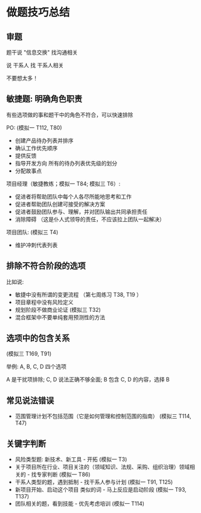 # 做题技巧总结

## 审题

题干说 "信息交换" 找沟通相关

说 干系人 找 干系人相关

不要想太多！

## 敏捷题: 明确角色职责

有些选项做的事和题干中的角色不符合，可以快速排除

PO: (模拟一 T112, T80)
- 创建产品待办列表并排序 
- 确认工作优先顺序 
- 提供反馈 
- 指导开发方向 所有的待办列表优先级的划分
- 分配故事点

项目经理（敏捷教练；模拟一 T84; 模拟三 T6）:
- 促进者将帮助团队中每个人各尽所能地思考和工作
- 促进者帮助团队创建可接受的解决方案
- 促进者鼓励团队参与、理解，并对团队输出共同承担责任
- 消除障碍 （这是仆人式领导的责任，不应该拉上团队一起解决）

项目团队: (模拟三 T4)
- 维护冲刺代表列表

## 排除不符合阶段的选项

比如说:
- 敏捷中没有所谓的变更流程 （第七周练习 T38, T19 ）
- 项目章程中没有风险定义
- 规划阶段不做商业论证 (模拟三 T32)
- 混合框架中不要单纯套用预测性的方法

## 选项中的包含关系

(模拟三 T169, T91)

举例: A, B, C, D 四个选项

A 是干扰项排除; C, D 说法正确不够全面; B 包含 C, D 的内容，选择 B

## 常见说法错误

- 范围管理计划不包括范围（它是如何管理和控制范围的指南） (模拟三 T114, T47)

## 关键字判断

- 风险类型题: 新技术、新工具 - 开拓 (模拟一 T3)
- 关于项目所在行业、项目关注的（领域知识、法规、采购、组织治理）领域相关的 - 找专家判断 (模拟一 T86)
- 干系人类型的题，遇到抵制 - 找干系人参与计划 (模拟一 T91, T125)
- 新项目开始、启动这个项目 类似的词 - 马上反应是启动阶段 (模拟一 T93, T137)
- 团队相关的题，看到技能 - 优先考虑培训 (模拟一 T114)